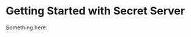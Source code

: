 [title]: # (Getting Started with Secret Server)
[tags]: # (XXX)
[priority]: # (700)
# Getting Started with Secret Server
Something here.
